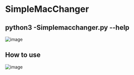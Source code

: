 # SimpleMacChanger

## python3 -Simplemacchanger.py --help 

![image](https://user-images.githubusercontent.com/41585568/95931741-d70e2180-0d7e-11eb-904e-b4483190f7bf.png)

## How to use

![image](https://user-images.githubusercontent.com/41585568/95931891-366c3180-0d7f-11eb-9bc7-1ae596226158.png)



